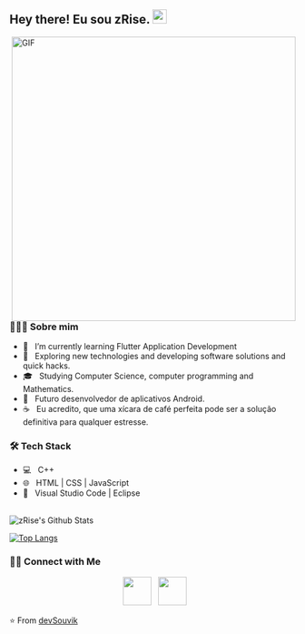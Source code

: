 <h2> Hey there! Eu sou zRise. <img src="https://github.com/souvikguria98/souvikguria98/blob/master/Hi.gif" width="25"></h2>
<img align="right" alt="GIF" src="https://raw.githubusercontent.com/devSouvik/devSouvik/master/gif4.gif" width="500"/>

<h3> 👨🏻‍💻 Sobre mim </h3>

- 🔭 &nbsp; I’m currently learning Flutter Application Development
- 🤔 &nbsp; Exploring new technologies and developing software solutions and quick hacks.
- 🎓 &nbsp; Studying Computer Science, computer programming and Mathematics.
- 💼 &nbsp; Futuro desenvolvedor de aplicativos Android.
- ☕ &nbsp; Eu acredito, que uma xícara de café perfeita pode ser a solução definitiva para qualquer estresse.

<h3>🛠 Tech Stack</h3>

- 💻 &nbsp; C++  
- 🌐 &nbsp; HTML | CSS | JavaScript 
- 🔧 &nbsp; Visual Studio Code | Eclipse

<br>

<img align="center" src="https://github-readme-stats.vercel.app/api?username=zRise&include_all_commits=true&count_private=true&show_icons=true&line_height=20&title_color=7A7ADB&icon_color=2234AE&text_color=D3D3D3&bg_color=0,000000,130F40" alt="zRise's Github Stats">

</br>

[![Top Langs](https://github-readme-stats.vercel.app/api/top-langs/?username=zRise&layout=compact&text_color=daf7dc&bg_color=151515)](https://github.com/zRise/github-readme-stats)


<h3> 🤝🏻 Connect with Me </h3>

<p align="center">
&nbsp; <a href="https://twitter.com/_souvik_guria" target="_blank" rel="noopener noreferrer"><img src="https://img.icons8.com/plasticine/100/000000/twitter.png" width="50" /></a> 
&nbsp; <a href="mailto:souvikguria98@gmail.com" target="_blank" rel="noopener noreferrer"><img src="https://img.icons8.com/plasticine/100/000000/gmail.png"  width="50" /></a>
</p>

⭐️ From [devSouvik](https://github.com/devSouvik)
